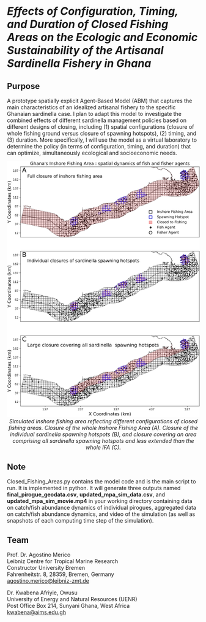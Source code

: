 
# *Effects of Configuration, Timing, and Duration of Closed Fishing Areas on the Ecologic and Economic Sustainability of the Artisanal Sardinella Fishery in Ghana*

## Purpose 
A prototype spatially explicit Agent-Based Model (ABM) that captures the main characteristics of an idealized artisanal fishery to the specific Ghanaian sardinella case. I plan to adapt this model to investigate the combined effects of different sardinella management policies based on different designs of closing, including (1) spatial configurations (closure of whole fishing ground versus closure of spawning hotspots), (2) timing, and (3) duration. More specifically, I will use the model as a virtual laboratory to determine the policy (in terms of configuration, timing, and duration) that can optimize, simultaneously ecological and socioeconomic needs. 
		
<p align="center">
   <img src="Figure.png" width="650">
   <br>      
      <em>  Simulated inshore fishing area reflecting different configurations of closed fishing areas. Closure of the whole Inshore Fishing Area (A). Closure of the individual sardinella spawning hotspots (B), and closure covering an area comprising all sardinella spawning hotspots and less extended than the whole IFA (C).  </em>   
</p>

## Note
Closed_Fishing_Areas.py contains the model code and is the main script to run. It is implemented in python. It will generate three outputs named **final_pirogue_geodata.csv**, **updated_mpa_sim_data.csv**, and **updated_mpa_sim_movie.mp4** in your working directory containing data on catch/fish abundance dynamics of individual pirogues, aggregated data on catch/fish abundance dynamics, and video of the simulation (as well as snapshots of each computing time step of the simulation).

## Team

Prof. Dr. Agostino Merico \
Leibniz Centre for Tropical Marine Research \
Constructor University Bremen \
Fahrenheitstr. 8, 28359, Bremen, Germany   
agostino.merico@leibniz-zmt.de

Dr. Kwabena Afriyie, Owusu \
University of Energy and Natural Resources (UENR) \
Post Office Box 214, Sunyani Ghana, West Africa        
kwabena@aims.edu.gh 
	

